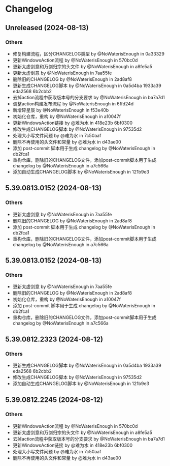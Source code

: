 # Changelog

## Unreleased (2024-08-13)

### Others
- 修复构建流程，区分CHANGELOG类型 by @NoWaterisEnough in 0a33329
- 更新WindowsAction流程 by @NoWaterisEnough in 570bc0d
- 更新太虚剑意和万剑归宗的头文件 by @NoWaterisEnough in a8fe5a5
- 更新太虚剑意 by @NoWaterisEnough in 7aa55fe
- 删除旧的CHANGELOG by @NoWaterisEnough in 2ad8af8
- 更新生成CHANGELOG脚本 by @NoWaterisEnough in 0a5d4ba 1933a39 eda2568 6b2cbb2
- 去掉action流程中获取版本号的分支要求 by @NoWaterisEnough in ba7a7d1
- 调整action构建发布流程 by @NoWaterisEnough in 6ffd24d
- 新增碎星辰 by @NoWaterisEnough in f53e40b
- 初始化仓库，重构 by @NoWaterisEnough in a10047f
- 更新WindowsAction链接 by @难为水 in 418e23b 6bf0300
- 修改生成CHANGELOG脚本 by @NoWaterisEnough in 97535d2
- 处理大小写文件问题 by @难为水 in 7c50aaf
- 删除不再使用的头文件和常量 by @难为水 in d43ae00
- 添加 post-commit 脚本用于生成 changelog by @NoWaterisEnough in db2fca1
- 重构仓库，删除旧的CHANGELOG文件，添加post-commit脚本用于生成changelog by @NoWaterisEnough in a7c566a
- 添加自动生成CHANGELOG脚本 by @NoWaterisEnough in 121b9e3

## 5.39.0813.0152 (2024-08-13)

### Others
- 更新太虚剑意 by @NoWaterisEnough in 7aa55fe
- 删除旧的CHANGELOG by @NoWaterisEnough in 2ad8af8
- 添加 post-commit 脚本用于生成 changelog by @NoWaterisEnough in db2fca1
- 重构仓库，删除旧的CHANGELOG文件，添加post-commit脚本用于生成changelog by @NoWaterisEnough in a7c566a

## 5.39.0813.0152 (2024-08-13)

### Others
- 更新太虚剑意 by @NoWaterisEnough in 7aa55fe
- 删除旧的CHANGELOG by @NoWaterisEnough in 2ad8af8
- 初始化仓库，重构 by @NoWaterisEnough in a10047f
- 添加 post-commit 脚本用于生成 changelog by @NoWaterisEnough in db2fca1
- 重构仓库，删除旧的CHANGELOG文件，添加post-commit脚本用于生成changelog by @NoWaterisEnough in a7c566a

## 5.39.0812.2323 (2024-08-12)

### Others
- 更新生成CHANGELOG脚本 by @NoWaterisEnough in 0a5d4ba 1933a39 eda2568 6b2cbb2
- 修改生成CHANGELOG脚本 by @NoWaterisEnough in 97535d2
- 添加自动生成CHANGELOG脚本 by @NoWaterisEnough in 121b9e3

## 5.39.0812.2245 (2024-08-12)

### Others
- 更新WindowsAction流程 by @NoWaterisEnough in 570bc0d
- 更新太虚剑意和万剑归宗的头文件 by @NoWaterisEnough in a8fe5a5
- 去掉action流程中获取版本号的分支要求 by @NoWaterisEnough in ba7a7d1
- 更新WindowsAction链接 by @难为水 in 418e23b 6bf0300
- 处理大小写文件问题 by @难为水 in 7c50aaf
- 删除不再使用的头文件和常量 by @难为水 in d43ae00

